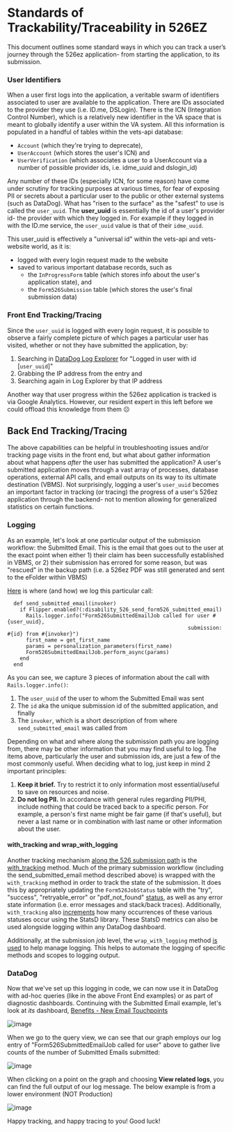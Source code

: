 # Standards of Trackability/Traceability in 526EZ

This document outlines some standard ways in which you can track a user’s journey through the 526ez application- from starting the application, to its submission.

### User Identifiers

When a user first logs into the application, a veritable swarm of identifiers associated to user are available to the application. There are IDs associated to the provider they use (i.e. ID.me, DSLogin). There is the ICN (Integration Control Number), which is a relatively new identifier in the VA space that is meant to globally identify a user within the VA system. All this information is populated in a handful of tables within the vets-api database: 
- `Account` (which they're trying to deprecate),
- `UserAccount` (which stores the user's ICN) and
- `UserVerification` (which associates a user to a UserAccount via a number of possible provider ids, i.e. idme_uuid and dslogin_id)

Any number of these IDs (especially ICN, for some reason) have come under scrutiny for tracking purposes at various times, for fear of exposing PII or secrets about a particular user to the public or other external systems (such as DataDog). What has "risen to the surface" as the "safest" to use is called the `user_uuid`. The **user_uuid** is essentially the id of a user's provider id- the provider with which they logged in. For example if they logged in with the ID.me service, the `user_uuid` value is that of their `idme_uuid`. 

This user_uuid is effectively a "universal id" within the vets-api and vets-website world, as it is:
- logged with every login request made to the website
- saved to various important database records, such as
   - the `InProgressForm` table (which stores info about the user's application state), and
   - the `Form526Submission` table (which stores the user's final submission data)

### Front End Tracking/Tracing

Since the `user_uuid` is logged with every login request, it is possible to observe a fairly complete picture of which pages a particular user has visited, whether or not they have submitted the application, by:
1. Searching in [DataDog Log Explorer](https://vagov.ddog-gov.com/logs?query=&cols=host%2Cservice&fromUser=true&messageDisplay=inline&refresh_mode=sliding&storage=hot&stream_sort=desc&viz=stream&from_ts=1741307468619&to_ts=1741308368619&live=true) for "Logged in user with id [`user_uuid`]"
2. Grabbing the IP address from the entry and
3. Searching again in Log Explorer by that IP address

Another way that user progress within the 526ez application is tracked is via Google Analytics. However, our resident expert in this left before we could offload this knowledge from them ☹️

## Back End Tracking/Tracing

The above capabilities can be helpful in troubleshooting issues and/or tracking page visits in the front end, but what about gather information about what happens _after_ the user has submitted the application? A user's submitted application moves through a vast array of processes, database operations, external API calls, and email outputs on its way to its ultimate destination (VBMS). Not surprisingly, logging a user's `user_uuid` becomes an important factor in tracking (or tracing) the progress of a user's 526ez application through the backend- not to mention allowing for generalized statistics on certain functions.

### Logging

As an example, let's look at one particular output of the submission workflow: the Submitted Email. This is the email that goes out to the user at the exact point when either 1) their claim has been successfully established in VBMS, or 2) their submission has errored for some reason, but was "rescued" in the backup path (i.e. a 526ez PDF was still generated and sent to the eFolder within VBMS)

[Here](https://github.com/department-of-veterans-affairs/vets-api/blob/26f706aadbb788b88de47f6f6e797ced706c9c28/app/models/form526_submission.rb#L482) is where (and how) we log this particular call:

```
  def send_submitted_email(invoker)
    if Flipper.enabled?(:disability_526_send_form526_submitted_email)
      Rails.logger.info("Form526SubmittedEmailJob called for user #{user_uuid},
                                                          submission: #{id} from #{invoker}")
      first_name = get_first_name
      params = personalization_parameters(first_name)
      Form526SubmittedEmailJob.perform_async(params)
    end
  end
```
As you can see, we capture 3 pieces of information about the call with `Rails.logger.info()`:
1. The `user_uuid` of the user to whom the Submitted Email was sent
2. The `id` aka the unique submission id of the submitted application, and finally
3. The `invoker`, which is a short description of from where `send_submitted_email` was called from

Depending on what and where along the submission path you are logging from, there may be other information that you may find useful to log. The items above, particularly the user and submission ids, are just a few of the most commonly useful. When deciding what to log, just keep in mind 2 important principles:
1. **Keep it brief.** Try to restrict it to only information most essential/useful to save on resources and noise.
2. **Do not log PII.** In accordance with general rules regarding PII/PHI, include nothing that could be traced back to a specific person. For example, a person's first name might be fair game (if that's useful), but never a last name or in combination with last name or other information about the user.

#### with_tracking and wrap_with_logging

Another tracking mechanism [along the 526 submission path](https://github.com/department-of-veterans-affairs/vets-api/blob/26f706aadbb788b88de47f6f6e797ced706c9c28/app/sidekiq/evss/disability_compensation_form/submit_form526.rb#L89) is the [with_tracking](https://github.com/department-of-veterans-affairs/vets-api/blob/ace9dad0c8b0747602bcddea66610abbc94ff49b/lib/sidekiq/form526_job_status_tracker/job_tracker.rb#L82) method. Much of the primary submission workflow (including the send_submitted_email method described above) is wrapped with the `with_tracking` method in order to track the state of the submission. It does this by appropriately updating the `Form526JobStatus` table with the "try", "success", "retryable_error" or "pdf_not_found" [status](https://github.com/department-of-veterans-affairs/vets-api/blob/72c581a826a685fd13ee97fbccd3548b033445e9/app/models/form526_job_status.rb#L12), as well as any error state information (i.e. error messages and stack/back traces). Additionally, `with_tracking` also [increments](https://github.com/department-of-veterans-affairs/vets-api/blob/ace9dad0c8b0747602bcddea66610abbc94ff49b/lib/sidekiq/form526_job_status_tracker/metrics.rb#L34) how many occurrences of these various statuses occur using the StatsD library. These StatsD metrics can also be used alongside logging within any DataDog dashboard.

Additionally, at the submission _job_ level, the `wrap_with_logging` method [is used](https://github.com/department-of-veterans-affairs/vets-api/blob/26f706aadbb788b88de47f6f6e797ced706c9c28/app/sidekiq/evss/disability_compensation_form/submit_form526.rb#L23) to help manage logging. This helps to automate the logging of specific methods and scopes to logging output.

### DataDog

Now that we've set up this logging in code, we can now use it in DataDog with ad-hoc queries (like in the above Front End examples) or as part of diagnostic dashboards. Continuing with the Submitted Email example, let's look at _its_ dashboard, [Benefits - New Email Touchpoints](https://vagov.ddog-gov.com/dashboard/xjp-pyw-j42/benefits---new-email-touchpoints?fromUser=false&refresh_mode=sliding&from_ts=1741133195898&to_ts=1741305995898&live=true)

![image](https://github.com/user-attachments/assets/525fac6b-e898-4613-aa95-d85deeb6ea30)

When we go to the query view, we can see that our graph employs our log entry of "Form526SubmittedEmailJob called for user" above to gather live counts of the number of Submitted Emails submitted:

![image](https://github.com/user-attachments/assets/e515e4b7-557f-4ecf-b4b2-eb617058623a)

When clicking on a point on the graph and choosing **View related logs**, you can find the full output of our log message. The below example is from a lower environment (NOT Production)

![image](https://github.com/user-attachments/assets/51da2904-e386-427e-8f75-98680fbad607)

Happy tracking, and happy tracing to you! Good luck!

